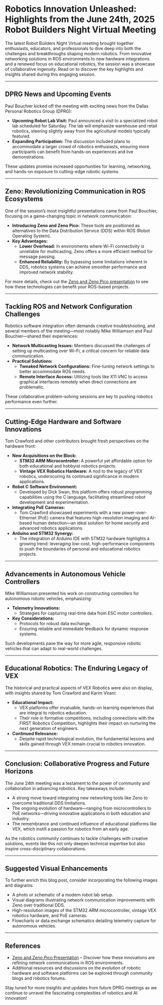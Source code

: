 # Robotics Innovation Unleashed: Highlights from the June 24th, 2025 Robot Builders Night Virtual Meeting

The latest Robot Builders Night Virtual meeting brought together enthusiasts, educators, and professionals to dive deep into both the challenges and breakthroughs shaping modern robotics. From innovative networking solutions in ROS environments to new hardware integrations and a renewed focus on educational robotics, the session was a showcase of collaborative ingenuity. Read on to discover the key highlights and insights shared during this engaging session.

---

## DPRG News and Upcoming Events

Paul Bouchier kicked off the meeting with exciting news from the Dallas Personal Robotics Group (DPRG):

- **Upcoming Robot Lab Visit:** Paul announced a visit to a specialized robot lab scheduled for Saturday. The lab will emphasize warehouse and retail robotics, steering slightly away from the agricultural models typically featured.
- **Expanding Participation:** The discussion included plans to accommodate a larger crowd of robotics enthusiasts, ensuring more participants can benefit from hands-on experiences and live demonstrations.

These updates promise increased opportunities for learning, networking, and hands-on exposure to cutting-edge robotic systems.

---

## Zeno: Revolutionizing Communication in ROS Ecosystems

One of the session’s most insightful presentations came from Paul Bouchier, focusing on a game-changing topic in network communication:

- **Introducing Zeno and Zeno Pico:** These tools are positioned as alternatives to the Data Distribution Service (DDS) within ROS (Robot Operating System).  
- **Key Advantages:**  
  - **Lower Overhead:** In environments where Wi-Fi connectivity is unreliable for multicasting, Zeno offers a more efficient method for message passing.
  - **Enhanced Reliability:** By bypassing some limitations inherent in DDS, robotics systems can achieve smoother performance and improved network stability.

For more details, check out the [Zeno and Zeno Pico presentation](https://zenoh.io) to see how these technologies can benefit your ROS-based projects.

---

## Tackling ROS and Network Configuration Challenges

Robotics software integration often demands creative troubleshooting, and several members of the meeting—most notably Mike Williamson and Paul Bouchier—shared their experiences:

- **Network Multicasting Issues:** Members discussed the challenges of setting up multicasting over Wi-Fi, a critical concern for reliable data communication.
- **Practical Solutions:**  
  - **Tweaked Network Configurations:** Fine-tuning network settings to better accommodate ROS needs.  
  - **Remote Interface Access:** Utilizing tools like X11 VNC to access graphical interfaces remotely when direct connections are problematic.

These collaborative problem-solving sessions are key to pushing robotics performance even further.

---

## Cutting-Edge Hardware and Software Innovations

Tom Crawford and other contributors brought fresh perspectives on the hardware front:

- **New Acquisitions on the Block:**  
  - **STM32 ARM Microcontroller:** A powerful yet affordable option for both educational and hobbyist robotics projects.
  - **Vintage VEX Robotics Hardware:** A nod to the legacy of VEX robotics, underscoring its continued significance in modern applications.
- **Robot C Software Environment:**  
  - Developed by Dick Swan, this platform offers robust programming capabilities using the C language, facilitating streamlined robot development and experimentation.
- **Integrating PoE Cameras:**  
  - Tom Crawford showcased experiments with a new power-over-Ethernet (PoE) camera that features high-resolution imaging and AI-based human detection—an ideal solution for home security and advanced robotics applications.
- **Arduino and STM32 Synergy:**  
  - The integration of Arduino IDE with STM32 hardware highlights a growing trend: leveraging low-cost, high-performance components to push the boundaries of personal and educational robotics projects.

---

## Advancements in Autonomous Vehicle Controllers

Mike Williamson presented his work on constructing controllers for autonomous robotic vehicles, emphasizing:

- **Telemetry Innovations:**  
  - Strategies for capturing real-time data from ESC motor controllers.
- **Key Considerations:**  
  - Protocols for robust data exchange.
  - Ensuring reliable and immediate feedback for dynamic response systems.

Such developments pave the way for more agile, responsive robotic vehicles that can adapt to real-world challenges.

---

## Educational Robotics: The Enduring Legacy of VEX

The historical and practical aspects of VEX Robotics were also on display, with insights shared by Tom Crawford and Karim Virani:

- **Educational Impact:**  
  - VEX platforms offer invaluable, hands-on learning experiences that are integral to robotics education.
  - Their role in formative competitions, including connections with the FIRST Robotics Competition, highlights their impact on nurturing the next generation of engineers.
- **Continued Relevance:**  
  - Despite rapid technological evolution, the fundamental lessons and skills gained through VEX remain crucial to robotics innovation.

---

## Conclusion: Collaborative Progress and Future Horizons

The June 24th meeting was a testament to the power of community and collaboration in advancing robotics. Key takeaways include:

- A strong move toward integrating new networking tools like Zeno to overcome traditional DDS limitations.
- The ongoing evolution of hardware—ranging from microcontrollers to PoE networks—driving innovative applications in both education and industry.
- The remembrance and continued influence of educational platforms like VEX, which instill a passion for robotics from an early age.

As the robotics community continues to tackle challenges with creative solutions, events like this not only deepen technical expertise but also inspire cross-disciplinary collaborations.

---

## Suggested Visual Enhancements

To further enrich this blog post, consider incorporating the following images and diagrams:
- A photo or schematic of a modern robot lab setup.
- Visual diagrams illustrating network communication improvements with Zeno over traditional DDS.
- High-resolution images of the STM32 ARM microcontroller, vintage VEX robotics hardware, and PoE cameras.
- Flowcharts or data exchange schematics detailing telemetry capture for autonomous vehicles.

---

## References

- [Zeno and Zeno Pico Presentation](https://zenoh.io) – Discover how these innovations are refining network communications in ROS environments.
- Additional resources and discussions on the evolution of robotic hardware and software platforms can be explored through community blogs and robotics forums.

Stay tuned for more insights and updates from future DPRG meetings as we continue to unravel the fascinating complexities of robotics and AI innovation!